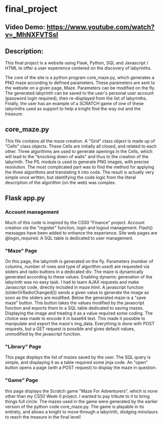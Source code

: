 # final_project

## Video Demo: https://www.youtube.com/watch?v=_MhNXFVTSsI

## Description:

This final project is a website using Flask, Python, SQL and Javascript / HTML to offer a user experience centered on the discovery of labyrinths.

The core of the site is a python program core_maze.py, which generates a PNG maze according to defined parameters. These parameters are sent to the website on a given page, Maze. Parameters can be modified on the fly.
The generated labyrinth can be saved to the user's personal user account (password login required), then re-displayed from the list of labyrinths.
Finally, the user has an example of a SCRATCH game of one of these labyrinths used as support to help a knight find the way out and the treasure:

## core_maze.py

This file contains all the maze creation. A "Grid" class object is made up of "Cells" class objects. These Cells are initially all closed, and related to each other. Three algorithms are used to generate openings in the Cells, which will lead to the "knocking down of walls" and thus to the creation of the labyrinth.
The PIL module is used to generate PNG images, with precise resolution.
The most complicated part was to find the method for applying the three algorithms and translating it into code. The result is actually very simple once written, but identifying the code logic from the literal description of the algorithm (on the web) was complex. 

## Flask app.py

### Account management

Much of this code is inspired by the CS50 "Finance" project. Account creation via the "register" function, login and logout management. Flash() messages have been added to enhance the experience. Site web pages are @login_required.
A SQL table is dedicated to user management.

### "Maze" Page

On this page, the labyrinth is generated on the fly. Parameters (number of columns, number of rows and type of algorithm used) are requested via sliders and radio buttons in a dedicated div.
The maze is dynamically generated according to these values.
Enabling dynamic generation of the labyrinth was no easy task. I had to learn AJAX requests and make Javascript code, directly included in maze.html.
A javascript function (sliderOrRadioChanged()) sends a given value to generate the image as soon as the sliders are modified.
Below the generated maze is a "save maze" button. This button takes the values modified by the javascript function and exports them to a SQL table dedicated to saving mazes.
Displaying the image and treating it as a value required some coding. The choice was made to encode it in base64 text. This made it possible to manipulate and export the maze's img_data.
Everything is done with POST requests, but a GET request is possible and gives default values, unmodified by the javascript function.

### "Library" Page

This page displays the list of mazes saved by the user. The SQL query is simple, and displaying it as a table required some jinja code.
An "open" button opens a page (with a POST request) to display the maze in question.

### "Game" Page

this page displays the Scratch game "Maze For Adventurers", which is none other than my CS50 Week 0 project. I wanted to pay tribute to it to bring things full circle.
The mazes used in the game were generated by the earlier version of the python code core_maze.py.
The game is playable in its entirety, and allows a knight to move through a labyrinth, dodging minotaurs to reach the treasure in the final level!
